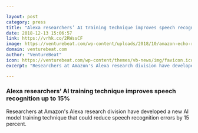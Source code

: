 ```yaml
---

layout: post
category: press
title: "Alexa researchers’ AI training technique improves speech recognition up to 15%"
date: 2018-12-13 15:06:57
link: https://vrhk.co/2RWssCF
image: https://venturebeat.com/wp-content/uploads/2018/10/amazon-echo-red.jpg?fit=1200%2C500&strip=all
domain: venturebeat.com
author: "VentureBeat"
icon: https://venturebeat.com/wp-content/themes/vb-news/img/favicon.ico
excerpt: "Researchers at Amazon's Alexa research division have developed a new AI model training technique that could reduce speech recognition errors by 15 percent."

---
```


### Alexa researchers’ AI training technique improves speech recognition up to 15%

Researchers at Amazon's Alexa research division have developed a new AI model training technique that could reduce speech recognition errors by 15 percent.